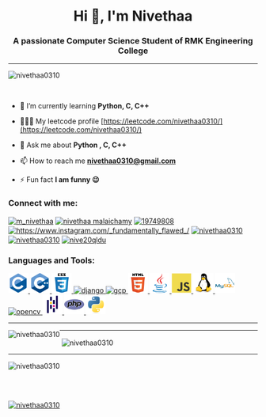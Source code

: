 
<h1 align="center">Hi 👋, I'm Nivethaa</h1>
<h3 align="center">A passionate Computer Science Student of RMK Engineering College</h3><hr>

<p align="left"> <img src="https://komarev.com/ghpvc/?username=nivethaa0310&label=Profile%20views&color=0e75b6&style=flat" alt="nivethaa0310" /> </p>
<br> 


- 🌱 I’m currently learning **Python, C, C++**

- 👩🏻‍💻 My leetcode profile [https://leetcode.com/nivethaa0310/](https://leetcode.com/nivethaa0310/)

- 💬 Ask me about **Python , C, C++**

- 📫 How to reach me **nivethaa0310@gmail.com**

- ⚡ Fun fact **I am funny 😉** 

<h3 align="left">Connect with me:</h3>
<p align="left">
<a href="https://twitter.com/m_nivethaa" target="blank"><img align="center" src="https://raw.githubusercontent.com/rahuldkjain/github-profile-readme-generator/master/src/images/icons/Social/twitter.svg" alt="m_nivethaa" height="30" width="40" /></a>
<a href="https://linkedin.com/in/nivethaa malaichamy" target="blank"><img align="center" src="https://raw.githubusercontent.com/rahuldkjain/github-profile-readme-generator/master/src/images/icons/Social/linked-in-alt.svg" alt="nivethaa malaichamy" height="30" width="40" /></a>
<a href="https://stackoverflow.com/users/19749808" target="blank"><img align="center" src="https://raw.githubusercontent.com/rahuldkjain/github-profile-readme-generator/master/src/images/icons/Social/stack-overflow.svg" alt="19749808" height="30" width="40" /></a>
<a href="https://instagram.com/https://www.instagram.com/_fundamentally_flawed_/" target="blank"><img align="center" src="https://raw.githubusercontent.com/rahuldkjain/github-profile-readme-generator/master/src/images/icons/Social/instagram.svg" alt="https://www.instagram.com/_fundamentally_flawed_/" height="30" width="40" /></a>
<a href="https://www.hackerrank.com/nivethaa0310" target="blank"><img align="center" src="https://raw.githubusercontent.com/rahuldkjain/github-profile-readme-generator/master/src/images/icons/Social/hackerrank.svg" alt="nivethaa0310" height="30" width="40" /></a>
<a href="https://www.leetcode.com/nivethaa0310" target="blank"><img align="center" src="https://raw.githubusercontent.com/rahuldkjain/github-profile-readme-generator/master/src/images/icons/Social/leet-code.svg" alt="nivethaa0310" height="30" width="40" /></a>
<a href="https://auth.geeksforgeeks.org/user/nive20qldu" target="blank"><img align="center" src="https://raw.githubusercontent.com/rahuldkjain/github-profile-readme-generator/master/src/images/icons/Social/geeks-for-geeks.svg" alt="nive20qldu" height="30" width="40" /></a>
</p>

<h3 align="left">Languages and Tools:</h3>
<p align="left"> <a href="https://www.cprogramming.com/" target="_blank" rel="noreferrer"> <img src="https://raw.githubusercontent.com/devicons/devicon/master/icons/c/c-original.svg" alt="c" width="40" height="40"/> </a> <a href="https://www.w3schools.com/cpp/" target="_blank" rel="noreferrer"> <img src="https://raw.githubusercontent.com/devicons/devicon/master/icons/cplusplus/cplusplus-original.svg" alt="cplusplus" width="40" height="40"/> </a> <a href="https://www.w3schools.com/css/" target="_blank" rel="noreferrer"> <img src="https://raw.githubusercontent.com/devicons/devicon/master/icons/css3/css3-original-wordmark.svg" alt="css3" width="40" height="40"/> </a> <a href="https://www.djangoproject.com/" target="_blank" rel="noreferrer"> <img src="https://cdn.worldvectorlogo.com/logos/django.svg" alt="django" width="40" height="40"/> </a> <a href="https://cloud.google.com" target="_blank" rel="noreferrer"> <img src="https://www.vectorlogo.zone/logos/google_cloud/google_cloud-icon.svg" alt="gcp" width="40" height="40"/> </a> <a href="https://www.w3.org/html/" target="_blank" rel="noreferrer"> <img src="https://raw.githubusercontent.com/devicons/devicon/master/icons/html5/html5-original-wordmark.svg" alt="html5" width="40" height="40"/> </a> <a href="https://www.java.com" target="_blank" rel="noreferrer"> <img src="https://raw.githubusercontent.com/devicons/devicon/master/icons/java/java-original.svg" alt="java" width="40" height="40"/> </a> <a href="https://developer.mozilla.org/en-US/docs/Web/JavaScript" target="_blank" rel="noreferrer"> <img src="https://raw.githubusercontent.com/devicons/devicon/master/icons/javascript/javascript-original.svg" alt="javascript" width="40" height="40"/> </a> <a href="https://www.linux.org/" target="_blank" rel="noreferrer"> <img src="https://raw.githubusercontent.com/devicons/devicon/master/icons/linux/linux-original.svg" alt="linux" width="40" height="40"/> </a> <a href="https://www.mysql.com/" target="_blank" rel="noreferrer"> <img src="https://raw.githubusercontent.com/devicons/devicon/master/icons/mysql/mysql-original-wordmark.svg" alt="mysql" width="40" height="40"/> </a> <a href="https://opencv.org/" target="_blank" rel="noreferrer"> <img src="https://www.vectorlogo.zone/logos/opencv/opencv-icon.svg" alt="opencv" width="40" height="40"/> </a> <a href="https://pandas.pydata.org/" target="_blank" rel="noreferrer"> <img src="https://raw.githubusercontent.com/devicons/devicon/2ae2a900d2f041da66e950e4d48052658d850630/icons/pandas/pandas-original.svg" alt="pandas" width="40" height="40"/> </a> <a href="https://www.php.net" target="_blank" rel="noreferrer"> <img src="https://raw.githubusercontent.com/devicons/devicon/master/icons/php/php-original.svg" alt="php" width="40" height="40"/> </a> <a href="https://www.python.org" target="_blank" rel="noreferrer"> <img src="https://raw.githubusercontent.com/devicons/devicon/master/icons/python/python-original.svg" alt="python" width="40" height="40"/> </a> </p><hr>

<p><img align="left" src="https://github-readme-stats.vercel.app/api/top-langs?username=nivethaa0310&show_icons=true&locale=en&layout=compact" alt="nivethaa0310" /></p><hr>

<p>&nbsp;<img align="center" src="https://github-readme-stats.vercel.app/api?username=nivethaa0310&show_icons=true&locale=en" alt="nivethaa0310" /></p><hr>

<p><img align="center" src="https://github-readme-streak-stats.herokuapp.com/?user=nivethaa0310&" alt="nivethaa0310" /></p> <br><br>

<p align="left"> <a href="https://github.com/ryo-ma/github-profile-trophy"><img src="https://github-profile-trophy.vercel.app/?username=nivethaa0310" alt="nivethaa0310" /></a> </p>
